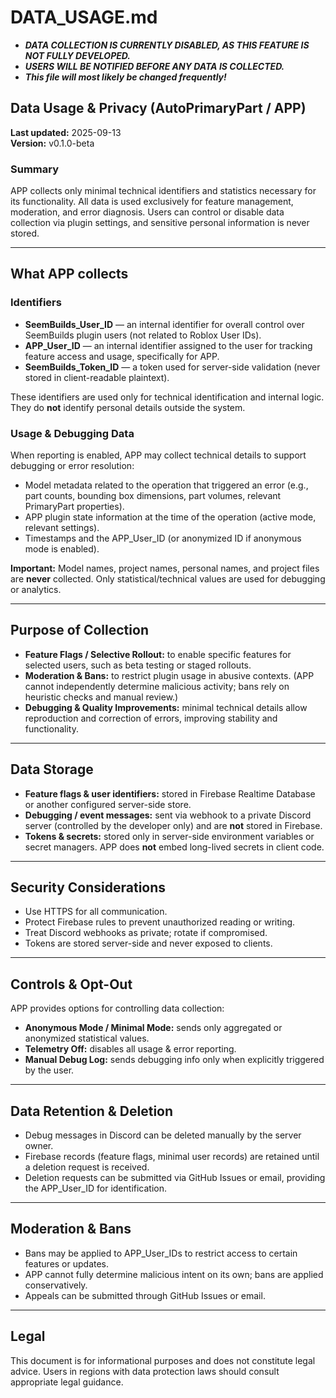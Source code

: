 # DATA_USAGE.md
- ***DATA COLLECTION IS CURRENTLY DISABLED, AS THIS FEATURE IS NOT FULLY DEVELOPED.***
- ***USERS WILL BE NOTIFIED BEFORE ANY DATA IS COLLECTED.***
- ***This file will most likely be changed frequently!***
  
## Data Usage & Privacy (AutoPrimaryPart / APP)

**Last updated:** 2025-09-13  
**Version:** v0.1.0-beta


### Summary
APP collects only minimal technical identifiers and statistics necessary for its functionality. All data is used exclusively for feature management, moderation, and error diagnosis. Users can control or disable data collection via plugin settings, and sensitive personal information is never stored.

---

## What APP collects

### Identifiers
- **SeemBuilds_User_ID** —  an internal identifier for overall control over SeemBuilds plugin users (not related to Roblox User IDs).
- **APP_User_ID** — an internal identifier assigned to the user for tracking feature access and usage, specifically for APP. 
- **SeemBuilds_Token_ID** — a token used for server-side validation (never stored in client-readable plaintext).

These identifiers are used only for technical identification and internal logic. They do **not** identify personal details outside the system.

### Usage & Debugging Data
When reporting is enabled, APP may collect technical details to support debugging or error resolution:
- Model metadata related to the operation that triggered an error (e.g., part counts, bounding box dimensions, part volumes, relevant PrimaryPart properties).  
- APP plugin state information at the time of the operation (active mode, relevant settings).  
- Timestamps and the APP_User_ID (or anonymized ID if anonymous mode is enabled).

**Important:** Model names, project names, personal names, and project files are **never** collected. Only statistical/technical values are used for debugging or analytics.

---

## Purpose of Collection

- **Feature Flags / Selective Rollout:** to enable specific features for selected users, such as beta testing or staged rollouts.  
- **Moderation & Bans:** to restrict plugin usage in abusive contexts. (APP cannot independently determine malicious activity; bans rely on heuristic checks and manual review.)  
- **Debugging & Quality Improvements:** minimal technical details allow reproduction and correction of errors, improving stability and functionality.

---

## Data Storage

- **Feature flags & user identifiers:** stored in Firebase Realtime Database or another configured server-side store.  
- **Debugging / event messages:** sent via webhook to a private Discord server (controlled by the developer only) and are **not** stored in Firebase.  
- **Tokens & secrets:** stored only in server-side environment variables or secret managers. APP does **not** embed long-lived secrets in client code.

---

## Security Considerations

- Use HTTPS for all communication.  
- Protect Firebase rules to prevent unauthorized reading or writing.  
- Treat Discord webhooks as private; rotate if compromised.  
- Tokens are stored server-side and never exposed to clients.

---

## Controls & Opt-Out

APP provides options for controlling data collection:

- **Anonymous Mode / Minimal Mode:** sends only aggregated or anonymized statistical values.  
- **Telemetry Off:** disables all usage & error reporting.  
- **Manual Debug Log:** sends debugging info only when explicitly triggered by the user.

---

## Data Retention & Deletion

- Debug messages in Discord can be deleted manually by the server owner.  
- Firebase records (feature flags, minimal user records) are retained until a deletion request is received.  
- Deletion requests can be submitted via GitHub Issues or email, providing the APP_User_ID for identification.

---

## Moderation & Bans

- Bans may be applied to APP_User_IDs to restrict access to certain features or updates.  
- APP cannot fully determine malicious intent on its own; bans are applied conservatively.  
- Appeals can be submitted through GitHub Issues or email.

---

## Legal 

This document is for informational purposes and does not constitute legal advice. Users in regions with data protection laws should consult appropriate legal guidance.
